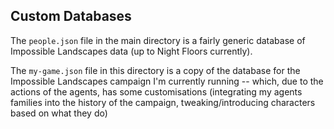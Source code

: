 ## Custom Databases

The `people.json` file in the main directory is a fairly generic database of Impossible Landscapes data (up to Night Floors currently).

The `my-game.json` file in this directory is a copy of the database for the Impossible Landscapes campaign I'm currently running -- which, due to the actions of the agents, has some customisations (integrating my agents families into the history of the campaign, tweaking/introducing characters based on what they do)
